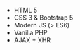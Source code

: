 <ul>
  <li>HTML 5</li>
  <li>CSS 3 & Bootstrap 5</li>
  <li>Modern JS (> ES6)</li>
  <li>Vanilla PHP</li>
  <li>AJAX + XHR</li>
</ul>
